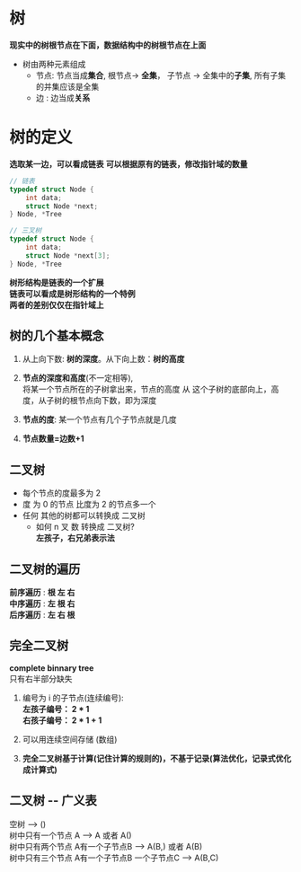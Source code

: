 # 树

**现实中的树根节点在下面，数据结构中的树根节点在上面**

* 树由两种元素组成
    * 节点: 节点当成**集合**, 根节点-> **全集**， 子节点 -> 全集中的**子集**, 所有子集的并集应该是全集
    * 边  : 边当成**关系**


# 树的定义
**选取某一边，可以看成链表**
**可以根据原有的链表，修改指针域的数量**

```cpp
// 链表
typedef struct Node {
    int data;
    struct Node *next;
} Node, *Tree
```

```cpp
// 三叉树
typedef struct Node {
    int data;
    struct Node *next[3];
} Node, *Tree
```

**树形结构是链表的一个扩展** <br>
**链表可以看成是树形结构的一个特例** <br>
**两者的差别仅仅在指针域上**  <br>


##  树的几个基本概念

1. 从上向下数: **树的深度**。从下向上数：**树的高度**
2. **节点的深度和高度**(不一定相等),<br>
   将某一个节点所在的子树拿出来，节点的高度 从 这个子树的底部向上，高度，从子树的根节点向下数，即为深度

3. **节点的度**: 某一个节点有几个子节点就是几度
4. **节点数量=边数+1**


## 二叉树
* 每个节点的度最多为 2
* 度 为 0 的节点 比度为 2 的节点多一个
* 任何 其他的树都可以转换成 二叉树
    * 如何 n 叉 数 转换成  二叉树? <br>
    **左孩子，右兄弟表示法**
## 二叉树的遍历
**前序遍历** :  **根 左 右** <br>
**中序遍历** :  **左 根 右** <br>
**后序遍历** :  **左 右 根** <br>

## 完全二叉树
**complete binnary tree** <br>
只有右半部分缺失
1. 编号为 i 的子节点(连续编号):  <br>
**左孩子编号： 2 * 1** <br>
**右孩子编号： 2 * 1 + 1** <br>

2. 可以用连续空间存储 (数组)

3. **完全二叉树基于计算(记住计算的规则的)，不基于记录(算法优化，记录式优化成计算式)**

    
## 二叉树 --  广义表
空树 --> ()  <br>
树中只有一个节点 A --> A 或者 A()  <br>
树中只有两个节点 A有一个子节点B --> A(B,) 或者 A(B)  <br>
树中只有三个节点 A有一个子节点B 一个子节点C  --> A(B,C) <br>

